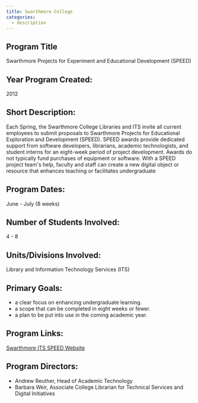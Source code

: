 ```yaml
---
title: Swarthmore College
categories:
  - description
---
```


## Program Title

Swarthmore Projects for Experiment and Educational Development (SPEED)

## Year Program Created:

2012

## Short Description:

Each Spring, the Swarthmore College Libraries and ITS invite all current employees to submit proposals to Swarthmore Projects for Educational Exploration and Development (SPEED). SPEED awards provide dedicated support from software developers, librarians, academic technologists, and student interns for an eight-week period of project development. Awards do not typically fund purchases of equipment or software. With a SPEED project team's help, faculty and staff can create a new digital object or resource that enhances teaching or facilitates undergraduate 

## Program Dates:

June - July (8 weeks)

## Number of Students Involved:

4 - 8

## Units/Divisions Involved:

Library and Information Technology Services (ITS)

## Primary Goals:

- a clear focus on enhancing undergraduate learning.
- a scope that can be completed in eight weeks or fewer.
- a plan to be put into use in the coming academic year.

## Program Links:

[Swarthmore ITS SPEED Website](https://www.swarthmore.edu/its/swarthmore-projects-educational-exploration-and-development-speed-program)

## Program Directors:

- Andrew Reuther, Head of Academic Technology
- Barbara Weir, Associate College Librarian for Technical Services and Digital Initiatives
